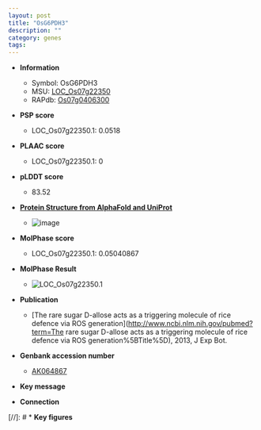 ```yaml
---
layout: post
title: "OsG6PDH3"
description: ""
category: genes
tags: 
---
```


* **Information**  
    + Symbol: OsG6PDH3  
    + MSU: [LOC_Os07g22350](http://rice.plantbiology.msu.edu/cgi-bin/ORF_infopage.cgi?orf=LOC_Os07g22350)  
    + RAPdb: [Os07g0406300](http://rapdb.dna.affrc.go.jp/viewer/gbrowse_details/irgsp1?name=Os07g0406300)  

* **PSP score**  
    + LOC_Os07g22350.1: 0.0518 

* **PLAAC score**  
    + LOC_Os07g22350.1: 0 

* **pLDDT score**
    + 83.52

* **[Protein Structure from AlphaFold and UniProt](https://www.uniprot.org/uniprotkb/Q7EYK9/entry#structure)**
    + ![image](https://ricepsp.github.io/images/Q7/AF-Q7EYK9-F1.png)

* **MolPhase score**
    + LOC_Os07g22350.1: 0.05040867

* **MolPhase Result**
    + ![LOC_Os07g22350.1](https://304243504.github.io/Pictures/LOC_Os07g/LOC_Os07g22350.1.png)

* **Publication**  
    + [The rare sugar D-allose acts as a triggering molecule of rice defence via ROS generation](http://www.ncbi.nlm.nih.gov/pubmed?term=The rare sugar D-allose acts as a triggering molecule of rice defence via ROS generation%5BTitle%5D), 2013, J Exp Bot.

* **Genbank accession number**  
    + [AK064867](http://www.ncbi.nlm.nih.gov/nuccore/AK064867)

* **Key message**  

* **Connection**  

[//]: # * **Key figures**  


